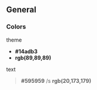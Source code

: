 ## General
### Colors
theme
- **#14adb3**
- **rgb(89,89,89)**

text
> **#595959** /s
> **rgb(20,173,179)**

